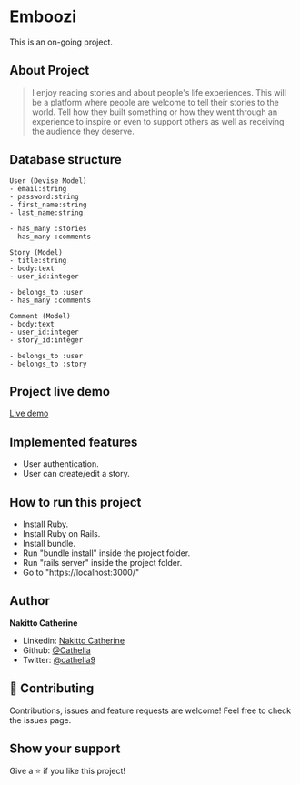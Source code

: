 # Emboozi
This is an on-going project.

## About Project

> I enjoy reading stories and about people's life experiences. This will be a platform where people are welcome to tell their stories to the world. Tell how they built something or how they went through an experience to inspire or even to support others as well as receiving the audience they deserve.

## Database structure
```
User (Devise Model)
- email:string
- password:string
- first_name:string
- last_name:string

- has_many :stories
- has_many :comments

Story (Model)
- title:string
- body:text
- user_id:integer

- belongs_to :user
- has_many :comments

Comment (Model)
- body:text
- user_id:integer
- story_id:integer

- belongs_to :user
- belongs_to :story
```

## Project live demo
[Live demo]()

## Implemented features
- User authentication.
- User can create/edit a story.

## How to run this project

- Install Ruby.
- Install Ruby on Rails.
- Install bundle.
- Run "bundle install" inside the project  folder.
- Run "rails server" inside the project folder.
- Go to "https://localhost:3000/"

## Author

**Nakitto Catherine**
- Linkedin: [Nakitto Catherine](https://www.linkedin.com/in/nakitto-catherine2020)
- Github: [@Cathella](https://github.com/Cathella)
- Twitter: [@cathella9](https://twitter.com/cathella9)


## 🤝 Contributing

Contributions, issues and feature requests are welcome!
Feel free to check the issues page.

## Show your support

Give a ⭐️ if you like this project!


